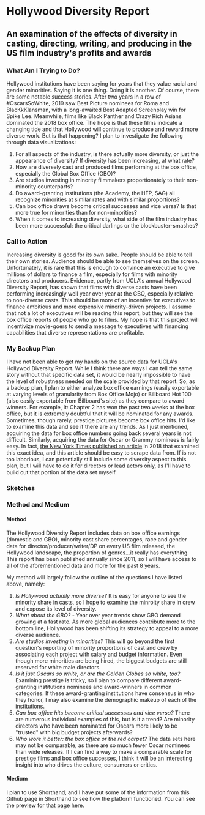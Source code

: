 # Hollywood Diversity Report
## An examination of the effects of diversity in casting, directing, writing, and producing in the US film industry's profits and awards

### What Am I Trying to Do?
Hollywood institutions have been saying for years that they value racial and gender minorities. Saying it is one thing. Doing it is another.
Of course, there are some notable success stories. After two years in a row of #OscarsSoWhite, 2019 saw Best Picture nominees for Roma and BlacKkKlansman, with a long-awaited Best Adapted Screenplay win for Spike Lee. Meanwhile, films like Black Panther and Crazy Rich Asians dominated the 2018 box office. The hope is that these films indicate a changing tide and that Hollywood will continue to produce and reward more diverse work. But is that happening?
I plan to investigate the following through data visualizations:
1. For all aspects of the industry, is there actually more diversity, or just the appearance of diversity? If diversity has been increasing, at what rate?
2. How are diversely cast and produced films performing at the box office, especially the Global Box Office (GBO)?
3. Are studios investing in minority filmmakers proportionately to their non-minority counterparts?
4. Do award-granting institutions (the Academy, the HFP, SAG) all recognize minorities at similar rates and with similar proportions?
5. Can box office draws become critical successes and vice versa? Is that more true for minorities than for non-minorities?
6. When it comes to increasing diversity, what side of the film industry has been more successful: the critical darlings or the blockbuster-smashes?

### Call to Action
Increasing diversity is good for its own sake. People should be able to tell their own stories. Audience should be able to see themselves on the screen. Unfortunately, it is rare that this is enough to convince an executive to give millions of dollars to finance a film, especially for films with minority directors and producers.
Evidence, partly from UCLA's annual Hollywood Diversity Report, has shown that films with diverse casts have been performing increasingly well year over year at the GBO, especially relative to non-diverse casts. This should be more of an incentive for executives to finance ambitious and more expensive minority-driven projects.
I assume that not a lot of executives will be reading this report, but they will see the box office reports of people who go to films. My hope is that this project will incentivize movie-goers to send a message to executives with financing capabilities that diverse representations are profitable.

### My Backup Plan
I have not been able to get my hands on the source data for UCLA's Hollywod Diversity Report. While I think there are ways I can tell the same story without that specific data set, it would be nearly impossible to have the level of robustness needed on the scale provided by that report.
So, as a backup plan, I plan to either analyze box office earnings (easily exportable at varying levels of granularity from Box Office Mojo) or Billboard Hot 100 (also easily exportable from Billboard's site) as they compare to award winners. For example, It: Chapter 2 has won the past two weeks at the box office, but it is extremely doubtful that it will be nominated for any awards. Sometimes, though rarely, prestige pictures become box office hits. I'd like to examine this data and see if there are any trends.
As I just mentioned, acquiring the data for box office numbers going back several years is not difficult. Similarly, acquiring the data for Oscar or Grammy nominees is fairly easy. In fact, [the New York Times published an article](/https://www.nytimes.com/interactive/2018/03/03/movies/oscars-best-picture-box-office.html) in 2018 that examined this exact idea, and this article should be easy to scrape data from.
If is not too laborious, I can potentially still include some diversity aspect to this plan, but I will have to do it for directors or lead actors only, as I'll have to build out that portion of the data set myself.

### Sketches


### Method and Medium
#### Method
The Hollywood Diversity Report includes data on box office earnings (domestic and GBO), minority cast share percentages, race and gender data for director/producer/writer/DP on every US film released, the Hollywood landscape, the proportion of genres...it really has everything. This report has been published annually since 2011, so I will have access to all of the aforementioned data and more for the past 8 years.

My method will largely follow the outline of the questions I have listed above, namely:
1. *Is Hollywood actually more diverse?* It is easy for anyone to see the minority share in casts, so I hope to examine the minroity share in crew and expose its level of diversity.
2. *What about the GBO?* - Year over year trends show GBO demand growing at a fast rate.  As more global audiences contribute more to the bottom line, Hollywood has been shifting its strategy to appeal to a more diverse audience.
3. *Are studios investing in minorities?* This will go beyond the first question's reporting of minority proportions of cast and crew by associating each project with salary and budget information. Even though more minorities are being hired, the biggest budgets are still reserved for white male directors.
4. *Is it just Oscars so white, or are the Golden Globes so white, too?* Examining prestige is tricky, so I plan to compare different award-granting institutions nominees and award-winners in common categories. If these award-granting institutions have consensus in who they honor, I may also examine the demographic makeup of each of the institutions.
5. *Can box office hits become critical successes and vice versa?* There are numerous individual examples of this, but is it a trend? Are minority directors who have been nominated for Oscars more likely to be "trusted" with big budget projects afterwards?
6. *Who wore it better: the box office or the red carpet?* The data sets here may not be comparable, as there are so much fewer Oscar nominees than wide releases. If I can find a way to make a comparable scale for prestige films and box office successes, I think it will be an interesting insight into who drives the culture, consumers or critics.



#### Medium
I plan to use Shorthand, and I have put some of the information from this Github page in Shorthand to see how the platform functioned. You can see the preview for that page [here](/https://preview.shorthand.com/66xcmpJivtZpmUiL).
